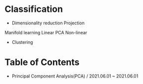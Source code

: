 # Classification
- Dimensionality reduction
Projection

Manifold learning
    Linear
        PCA
    Non-linear

- Clustering



# Table of Contents
- Principal Component Analysis(PCA) / 2021.06.01 ~ 2021.06.01
